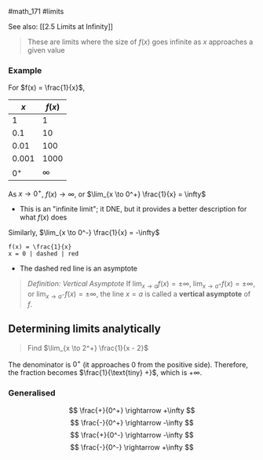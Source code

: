 #math_171 #limits

See also: [[2.5 Limits at Infinity]]

> These are limits where the size of $f(x)$ goes infinite as $x$ approaches a given value

### Example

For $f(x) = \frac{1}{x}$,

| $x$   | $f(x)$   |
| ----- | -------- |
| 1     | 1        |
| 0.1   | 10       |
| 0.01  | 100      |
| 0.001 | 1000     |
| $0^+$ | $\infty$ |

As $x \to 0^+$, $f(x) \to \infty$, or
$\lim_{x \to 0^+} \frac{1}{x} = \infty$
- This is an "infinite limit"; it DNE, but it provides a better description for what $f(x)$ does

Similarly, $\lim_{x \to 0^-} \frac{1}{x} = -\infty$

```desmos-graph
f(x) = \frac{1}{x}
x = 0 | dashed | red
```

- The dashed red line is an asymptote

> *Definition: Vertical Asymptote*
> If $\lim_{x \to a} f(x) = \pm \infty$, $\lim_{x \to a^+} f(x) = \pm \infty$, or $\lim_{x \to a^-} f(x) = \pm \infty$, the line $x = a$ is called a **vertical asymptote** of $f$.

## Determining limits analytically

> Find $\lim_{x \to 2^+} \frac{1}{x - 2}$

The denominator is $0^+$ (it approaches 0 from the positive side). Therefore, the fraction becomes $\frac{1}{\text{tiny} +}$, which is $+\infty$.

### Generalised

$$ \frac{+}{0^+} \rightarrow +\infty $$
$$ \frac{-}{0^+} \rightarrow -\infty $$
$$ \frac{+}{0^-} \rightarrow -\infty $$
$$ \frac{-}{0^-} \rightarrow +\infty $$